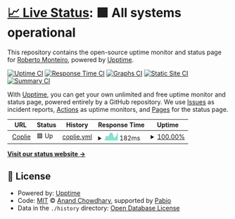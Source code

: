 # [📈 Live Status](https://flourigh.github.io/upptime): <!--live status--> **🟩 All systems operational**

This repository contains the open-source uptime monitor and status page for [Roberto Monteiro](https://linkedin.com/in/flourigh), powered by [Upptime](https://github.com/upptime/upptime).

[![Uptime CI](https://github.com/flourigh/upptime/workflows/Uptime%20CI/badge.svg)](https://github.com/flourigh/upptime/actions?query=workflow%3A%22Uptime+CI%22)
[![Response Time CI](https://github.com/flourigh/upptime/workflows/Response%20Time%20CI/badge.svg)](https://github.com/flourigh/upptime/actions?query=workflow%3A%22Response+Time+CI%22)
[![Graphs CI](https://github.com/flourigh/upptime/workflows/Graphs%20CI/badge.svg)](https://github.com/flourigh/upptime/actions?query=workflow%3A%22Graphs+CI%22)
[![Static Site CI](https://github.com/flourigh/upptime/workflows/Static%20Site%20CI/badge.svg)](https://github.com/flourigh/upptime/actions?query=workflow%3A%22Static+Site+CI%22)
[![Summary CI](https://github.com/flourigh/upptime/workflows/Summary%20CI/badge.svg)](https://github.com/flourigh/upptime/actions?query=workflow%3A%22Summary+CI%22)

With [Upptime](https://upptime.js.org), you can get your own unlimited and free uptime monitor and status page, powered entirely by a GitHub repository. We use [Issues](https://github.com/flourigh/upptime/issues) as incident reports, [Actions](https://github.com/flourigh/upptime/actions) as uptime monitors, and [Pages](https://flourigh.github.io/upptime) for the status page.

<!--start: status pages-->
<!-- This summary is generated by Upptime (https://github.com/upptime/upptime) -->
<!-- Do not edit this manually, your changes will be overwritten -->
<!-- prettier-ignore -->
| URL | Status | History | Response Time | Uptime |
| --- | ------ | ------- | ------------- | ------ |
| <img alt="" src="https://icons.duckduckgo.com/ip3/www.coplie.com.ico" height="13"> [Coplie](https://www.coplie.com) | 🟩 Up | [coplie.yml](https://github.com/flourigh/upptime/commits/HEAD/history/coplie.yml) | <details><summary><img alt="Response time graph" src="./graphs/coplie/response-time-week.png" height="20"> 182ms</summary><br><a href="https://flourigh.github.io/upptime/history/coplie"><img alt="Response time 178" src="https://img.shields.io/endpoint?url=https%3A%2F%2Fraw.githubusercontent.com%2Fflourigh%2Fupptime%2FHEAD%2Fapi%2Fcoplie%2Fresponse-time.json"></a><br><a href="https://flourigh.github.io/upptime/history/coplie"><img alt="24-hour response time 271" src="https://img.shields.io/endpoint?url=https%3A%2F%2Fraw.githubusercontent.com%2Fflourigh%2Fupptime%2FHEAD%2Fapi%2Fcoplie%2Fresponse-time-day.json"></a><br><a href="https://flourigh.github.io/upptime/history/coplie"><img alt="7-day response time 182" src="https://img.shields.io/endpoint?url=https%3A%2F%2Fraw.githubusercontent.com%2Fflourigh%2Fupptime%2FHEAD%2Fapi%2Fcoplie%2Fresponse-time-week.json"></a><br><a href="https://flourigh.github.io/upptime/history/coplie"><img alt="30-day response time 178" src="https://img.shields.io/endpoint?url=https%3A%2F%2Fraw.githubusercontent.com%2Fflourigh%2Fupptime%2FHEAD%2Fapi%2Fcoplie%2Fresponse-time-month.json"></a><br><a href="https://flourigh.github.io/upptime/history/coplie"><img alt="1-year response time 178" src="https://img.shields.io/endpoint?url=https%3A%2F%2Fraw.githubusercontent.com%2Fflourigh%2Fupptime%2FHEAD%2Fapi%2Fcoplie%2Fresponse-time-year.json"></a></details> | <details><summary><a href="https://flourigh.github.io/upptime/history/coplie">100.00%</a></summary><a href="https://flourigh.github.io/upptime/history/coplie"><img alt="All-time uptime 100.00%" src="https://img.shields.io/endpoint?url=https%3A%2F%2Fraw.githubusercontent.com%2Fflourigh%2Fupptime%2FHEAD%2Fapi%2Fcoplie%2Fuptime.json"></a><br><a href="https://flourigh.github.io/upptime/history/coplie"><img alt="24-hour uptime 100.00%" src="https://img.shields.io/endpoint?url=https%3A%2F%2Fraw.githubusercontent.com%2Fflourigh%2Fupptime%2FHEAD%2Fapi%2Fcoplie%2Fuptime-day.json"></a><br><a href="https://flourigh.github.io/upptime/history/coplie"><img alt="7-day uptime 100.00%" src="https://img.shields.io/endpoint?url=https%3A%2F%2Fraw.githubusercontent.com%2Fflourigh%2Fupptime%2FHEAD%2Fapi%2Fcoplie%2Fuptime-week.json"></a><br><a href="https://flourigh.github.io/upptime/history/coplie"><img alt="30-day uptime 100.00%" src="https://img.shields.io/endpoint?url=https%3A%2F%2Fraw.githubusercontent.com%2Fflourigh%2Fupptime%2FHEAD%2Fapi%2Fcoplie%2Fuptime-month.json"></a><br><a href="https://flourigh.github.io/upptime/history/coplie"><img alt="1-year uptime 100.00%" src="https://img.shields.io/endpoint?url=https%3A%2F%2Fraw.githubusercontent.com%2Fflourigh%2Fupptime%2FHEAD%2Fapi%2Fcoplie%2Fuptime-year.json"></a></details>

<!--end: status pages-->

[**Visit our status website →**](https://flourigh.github.io/upptime)

## 📄 License

- Powered by: [Upptime](https://github.com/upptime/upptime)
- Code: [MIT](./LICENSE) © [Anand Chowdhary](https://anandchowdhary.com), supported by [Pabio](https://pabio.com)
- Data in the `./history` directory: [Open Database License](https://opendatacommons.org/licenses/odbl/1-0/)
